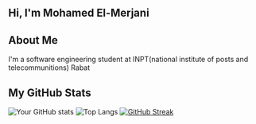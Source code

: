 ## Hi, I'm Mohamed El-Merjani


## About Me
I'm a software engineering student at INPT(national institute of posts and telecommunitions) Rabat 

## My GitHub Stats
![Your GitHub stats](https://github-readme-stats.vercel.app/api?username=elmerjani&show_icons=true&theme=radical) ![Top Langs](https://github-readme-stats.vercel.app/api/top-langs/?username=elmerjani&layout=compact) [![GitHub Streak](https://github-readme-streak-stats.herokuapp.com/?user=elmerjani)](https://git.io/streak-stats)


